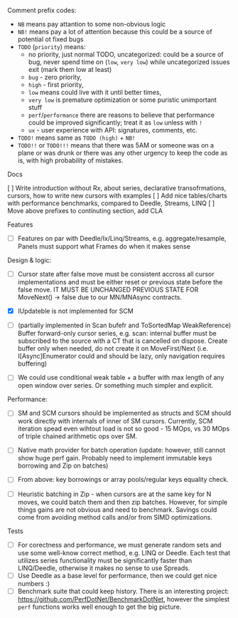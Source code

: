 Comment prefix codes:

* `NB` means pay attantion to some non-obvious logic
* `NB!` means pay a lot of attention because this could be a source of potential ot fixed bugs
* `TODO` (`priority`) means:
    - no priority, just normal TODO, uncategorized: could be a source of bug, never spend time on (`low`, `very low`) while uncategorized issues exit (mark them low at least)
    - `bug` - zero priority,
    - `high` - first priority,
    - `low` means could live with it until better times,
    - `very low` is premature optimization or some puristic unimportant stuff
    - `perf`/`performance` there are reasons to believe that performance could be improved significantly; treat it as `low` unless with `!`
    - `ux` - user experience with API: signatures, comments, etc.
* `TODO!` means same as `TODO (high)` + `NB!`
* `TODO!!` or `TODO!!!` means that there was 5AM or someone was on a plane or was drunk or there was any other urgency to keep the code as is, with high probability of mistakes.

Docs

[ ] Write introduction without Rx, about series, declarative transofrmations, cursors, how to write new
cursors with examples
[ ] Add nice tables/charts with performance benchmarks, compared to Deedle, Streams, LINQ
[ ] Move above prefixes to continuting section, add CLA

Features

* [ ] Features on par with Deedle/Ix/Linq/Streams, e.g. aggregate/resample, Panels must support what Frames do when it makes sense

Design & logic:

* [ ] Cursor state after false move must be consistent accross all cursor implementations 
and must be either reset or previous state before the false move. IT MUST BE UNCHANGED
PREVIOUS STATE FOR MoveNext() -> false due to our MN/MNAsync contracts.
* [x] IUpdateble is not implemented for SCM

* [ ] (partially implemented in Scan bufefr and ToSortedMap WeakReference) Buffer forward-only cursor series, e.g. scan: internal buffer must be subscribed to 
the source with a CT that is cancelled on dispose. Create buffer only when needed, do not create it 
on MoveFirst/Next (i.e. I[Async]Enumerator could and should be lazy, only navigation requires buffering)
* [ ] We could use conditional weak table + a buffer with max length of any open window over series. Or something
much simpler and explicit.

Performance:

* [ ] SM and SCM cursors should be implemented as structs and SCM should work directly with internals of inner
of SM cursors. Currently, SCM iteration spead even wihtout load is not so good - 15 MOps, vs 30 MOps of triple 
chained arithmetic ops over SM.
* [ ] Native math provider for batch operation (update: however, still cannot show huge perf gain. 
Probably need to implement immutable keys borrowing and Zip on batches)
* [ ] From above: key borrowings or array pools/regular keys equality check. 
* [ ] Heuristic batching in Zip - when cursors are at the same key for N moves, we could batch them and then
zip batches. However, for simple things gains are not obvious and need to benchmark. Savings could come from
 avoiding method calls and/or from SIMD optimizations.



Tests

* [ ] For corectness and performance, we must generate random sets and use some well-know correct method, e.g. LINQ or Deedle. Each test that utilizes series functionality
 must be significantly faster than LINQ/Deedle, otherwise it makes no sense to use Spreads.
* [ ] Use Deedle as a base level for performance, then we could get nice numbers :)
* [ ] Benchmark suite that could keep history. There is an interesting project: https://github.com/PerfDotNet/BenchmarkDotNet,
however the simplest `perf` functions works well enough to get the big picture.
